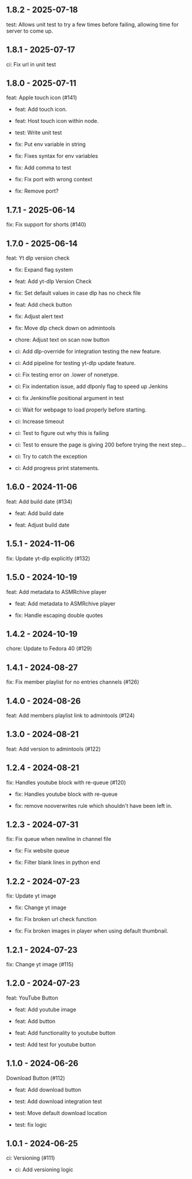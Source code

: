 ## 1.8.2 - 2025-07-18
test: Allows unit test to try a few times before failing, allowing time for server to come up.

## 1.8.1 - 2025-07-17
ci: Fix url in unit test

## 1.8.0 - 2025-07-11
feat: Apple touch icon (#141)

* feat: Add touch icon.

* feat: Host touch icon within node.

* test: Write unit test

* fix: Put env variable in string

* fix: Fixes syntax for env variables

* fix: Add comma to test

* fix: Fix port with wrong context

* fix: Remove port?

## 1.7.1 - 2025-06-14
fix: Fix support for shorts (#140)

## 1.7.0 - 2025-06-14
feat: Yt dlp version check

* fix: Expand flag system

* feat: Add yt-dlp Version Check

* fix: Set default values in case dlp has no check file

* feat: Add check button

* fix: Adjust alert text

* fix: Move dlp check down on admintools

* chore: Adjust text on scan now button

* ci: Add dlp-override for integration testing the new feature.

* ci: Add pipeline for testing yt-dlp update feature.

* ci: Fix testing error on .lower of nonetype.

* ci: Fix indentation issue, add dlponly flag to speed up Jenkins

* ci: fix Jenkinsfile positional argument in test

* ci: Wait for webpage to load properly before starting.

* ci: Increase timeout

* ci: Test to figure out why this is failing

* ci: Test to ensure the page is giving 200 before trying the next step...

* ci: Try to catch the exception

* ci: Add progress print statements.

## 1.6.0 - 2024-11-06
feat: Add build date (#134)

* feat: Add build date

* feat: Adjust build date

## 1.5.1 - 2024-11-06
fix: Update yt-dlp explicitly (#132)

## 1.5.0 - 2024-10-19
feat: Add metadata to ASMRchive player

* feat: Add metadata to ASMRchive player

* fix: Handle escaping double quotes

## 1.4.2 - 2024-10-19
chore: Update to Fedora 40 (#129)

## 1.4.1 - 2024-08-27
fix: Fix member playlist for no entries channels (#126)

## 1.4.0 - 2024-08-26
feat: Add members playlist link to admintools (#124)

## 1.3.0 - 2024-08-21
feat: Add version to admintools (#122)

## 1.2.4 - 2024-08-21
fix: Handles youtube block with re-queue (#120)

* fix: Handles youtube block with re-queue

* fix: remove nooverwrites rule which shouldn't have been left in.

## 1.2.3 - 2024-07-31
fix: Fix queue when newline in channel file

* fix: Fix website queue

* fix: Filter blank lines in python end

## 1.2.2 - 2024-07-23
fix: Update yt image

* fix: Change yt image

* fix: Fix broken url check function

* fix: Fix broken images in player when using default thumbnail.

## 1.2.1 - 2024-07-23
fix: Change yt image (#115)

## 1.2.0 - 2024-07-23
feat: YouTube Button

* feat: Add youtube image

* feat: Add button

* feat: Add functionality to youtube button

* test: Add test for youtube button

## 1.1.0 - 2024-06-26
Download Button (#112)

* feat: Add download button

* test: Add download integration test

* test: Move default download location

* test: fix logic

## 1.0.1 - 2024-06-25
ci: Versioning (#111)

* ci: Add versioning logic

